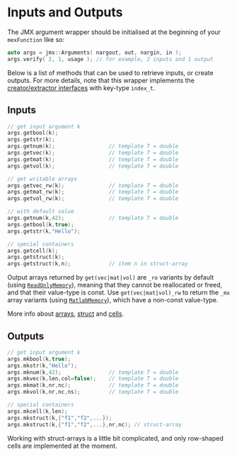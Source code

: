 
# Inputs and Outputs

The JMX argument wrapper should be initialised at the beginning of your `mexFunction` like so:
```cpp
auto args = jmx::Arguments( nargout, out, nargin, in );
args.verify( 2, 1, usage ); // for example, 2 inputs and 1 output
```

Below is a list of methods that can be used to retrieve inputs, or create outputs.
For more details, note that this wrapper implements the [creator/extractor interfaces](jmx/more/interface) with key-type `index_t`.

## Inputs

```cpp
// get input argument k
args.getbool(k);
args.getstr(k);
args.getnum(k);                 // template T = double
args.getvec(k);                 // template T = double
args.getmat(k);                 // template T = double
args.getvol(k);                 // template T = double

// get writable arrays
args.getvec_rw(k);              // template T = double
args.getmat_rw(k);              // template T = double
args.getvol_rw(k);              // template T = double

// with default value
args.getnum(k,42);              // template T = double
args.getbool(k,true);
args.getstr(k,"Hello");

// special containers
args.getcell(k);
args.getstruct(k);
args.getstruct(k,n);            // item n in struct-array
```

Output arrays returned by `get(vec|mat|vol)` are `_ro` variants by default (using [`ReadOnlyMemory`](jmx/more/memory)), meaning that they cannot be reallocated or freed, and that their value-type is const. Use `get(vec|mat|vol)_rw` to return the `_mx` array variants (using [`MatlabMemory`](jmx/more/memory)), which have a non-const value-type.

More info about [arrays](jmx/more/array), [struct](jmx/more/struct) and [cells](jmx/more/cell).

## Outputs

```cpp
// get input argument k
args.mkbool(k,true);
args.mkstr(k,"Hello");
args.mknum(k,42);               // template T = double
args.mkvec(k,len,col=false);    // template T = double
args.mkmat(k,nr,nc);            // template T = double
args.mkvol(k,nr,nc,ns);         // template T = double

// special containers
args.mkcell(k,len);
args.mkstruct(k,{"f1","f2",...});
args.mkstruct(k,{"f1","f2",...},nr,nc); // struct-array
```

Working with struct-arrays is a little bit complicated, and only row-shaped cells are implemented at the moment.
